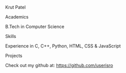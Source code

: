 Krut Patel

Academics

B.Tech in Computer Science

Skills

Experience in C, C++, Python, HTML, CSS & JavaScript

Projects

Check out my github at: https://github.com/userisro

